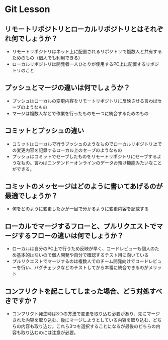 # Git Lesson

## リモートリポジトリとローカルリポジトリとはそれぞれ何でしょうか？
* リモートリポジトリはネット上に配置されるリポジトリで複数人と共有するためのもの（個人でも利用できる）
* ローカルリポジトリは開発者一人ひとりが使用するPC上に配置するリポジトリのこと

## プッシュとマージの違いは何でしょうか？
* プッシュはローカルの変更内容をリモートリポジトリに反映させる言わばセーブのようなもの
* マージは複数人などで作業を行ったものを一つに統合するためのもの

## コミットとプッシュの違い
* コミットはローカルで行うプッシュのようなものでローカルリポジトリ上での変更内容を記録するローカル上のセーブのようなもの
* プッシュはコミットでセーブしたものをリモートリポジトリにセーブするようなもの。言わばニンテンドーオンラインのデータお預け機能みたいなことができる。

## コミットのメッセージはどのように書いてあげるのが最適でしょうか？
* 何をどのように変更したかが一目で分かるように変更内容を記載する

## ローカルでマージするフローと、プルリクエストでマージするフローの違いは何でしょうか？
* ローカルは自分のPC上で行うため反映が早く、コードレビューも個人のため基本的はないので個人開発や自分で確認するテスト用に向いている
* プルリクエストでマージするのは複数人でのチーム開発向けでコードレビューを行い、バグチェックなどのテストしてから本番に統合できるのがメリット

## コンフリクトを起こしてしまった場合、どう対処すべきですか？
* コンフリクト発生時は3つの方法で変更を取り込む必要があり、先にマージされた内容を取り込む、後にマージしようとしている内容を取り込む、どちらの内容も取り込む。これら3つを選択することになるが最後のどちらの内容も取り込むのには注意が必要。
